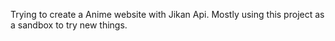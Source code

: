 Trying to create a Anime website with Jikan Api. Mostly using this project as a sandbox to try new things.
